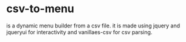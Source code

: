 # csv-to-menu
is a dynamic menu builder from a csv file.
it is made using jquery and jqueryui for interactivity and vanillaes-csv for csv parsing.
